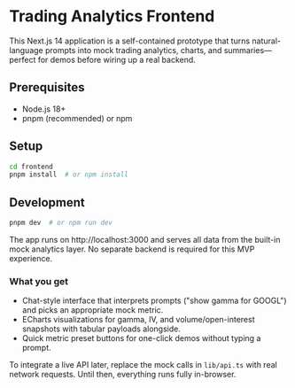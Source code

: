 # Trading Analytics Frontend

This Next.js 14 application is a self-contained prototype that turns natural-language prompts into mock trading analytics, charts,
and summaries—perfect for demos before wiring up a real backend.

## Prerequisites
- Node.js 18+
- pnpm (recommended) or npm

## Setup

```bash
cd frontend
pnpm install  # or npm install
```

## Development

```bash
pnpm dev  # or npm run dev
```

The app runs on http://localhost:3000 and serves all data from the built-in mock analytics layer. No separate backend is required
for this MVP experience.

### What you get

- Chat-style interface that interprets prompts ("show gamma for GOOGL") and picks an appropriate mock metric.
- ECharts visualizations for gamma, IV, and volume/open-interest snapshots with tabular payloads alongside.
- Quick metric preset buttons for one-click demos without typing a prompt.

To integrate a live API later, replace the mock calls in `lib/api.ts` with real network requests. Until then, everything runs fully
in-browser.
